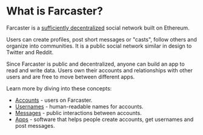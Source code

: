 # What is Farcaster?

Farcaster is a [sufficiently decentralized](https://www.varunsrinivasan.com/2022/01/11/sufficient-decentralization-for-social-networks) social network built on Ethereum.

Users can create profiles, post short messages or "casts", follow others and organize into communities. It is a public social network similar in design to Twitter and Reddit.

Since Farcaster is public and decentralized, anyone can build an app to read and write data. Users own their accounts and relationships with other users and are free to move between different apps.

Learn more by diving into these concepts:

- [Accounts](./accounts.md) - users on Farcaster.
- [Usernames](./usernames.md) - human-readable names for accounts.
- [Messages](./messages.md) - public interactions between accounts.
- [Apps](./apps.md) - software that helps people create accounts, get usernames and post messages.
